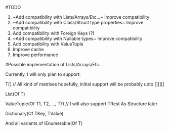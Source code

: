 #TODO

1) ~Add compatibility with Lists/Arrays/Etc...~ Improve compatibility
2) ~Add compatibility with Class/Struct type properties~ Improve compatibility
3) Add compatibility with Foreign Keys (?)
4) ~Add compatibility with Nullable types~ Improve compatibility
5) Add compatibility with ValueTuple
6) Improve cache
7) Improve performance

#Possible implementation of Lists/Arrays/Etc...

Currently, I will only plan to support:

T[] // All kind of matrixes hopefully, initial support will be probably upto [][][]

List(Of T)

ValueTuple(Of T1, T2, ..., T7) // I will also support TRest As Structure later

Dictionary(Of TKey, TValue)

And all variants of IEnumerable(Of T)
